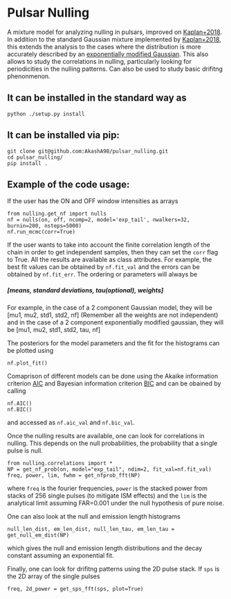 # Pulsar Nulling

A mixture model for analyzing nulling in pulsars, improved on [Kaplan+2018](https://github.com/dlakaplan/nulling-pulsars). In addition to the standard Gaussian mixture implemented by [Kaplan+2018](https://github.com/dlakaplan/nulling-pulsars), this extends the analysis to the cases where the distribution is more accurately described by an [exponentially modified Gaussian](https://en.wikipedia.org/wiki/Exponentially_modified_Gaussian_distribution). This also allows to study the correlations in nulling, particularly looking for periodicities in the nulling patterns. Can also be used to study basic drifitng phenonmenon.

## It can be installed in the standard way as 
```
python ./setup.py install
```

## It can be installed via pip:

```
git clone git@github.com:AkashA98/pulsar_nulling.git
cd pulsar_nulling/
pip install .
```

## Example of the code usage:

If the user has the ON and OFF window intensities as arrays

```
from nulling.get_nf import nulls
nf = nulls(on, off, ncomp=2, model='exp_tail', nwalkers=32, burnin=200, nsteps=5000)
nf.run_mcmc(corr=True)
```
If the user wants to take into account the finite correlation length of the chain in order to get independent samples, then they can set the ```corr``` flag to True. All the results are available as class attributes. For example, the best fit values can be obtained by ```nf.fit_val``` and the errors can be obtained by ```nf.fit_err```. The ordering or parameters will always be 
##### [means, standard deviations, tau(optional), weights]

For example, in the case of a 2 component Gaussian model, they will be [mu1, mu2, std1, std2, nf] (Remember all the weights are not independent) and in the case of a 2 component exponentially modified gaussian, they will be [mu1, mu2, std1, std2, tau, nf]


The posteriors for the model parameters and the fit for the histograms can be plotted using

```
nf.plot_fit()
```

Comaprison of different models can be done using the Akaike information criterion [AIC](https://en.wikipedia.org/wiki/Akaike_information_criterion) and Bayesian information criterion [BIC](https://en.wikipedia.org/wiki/Bayesian_information_criterion) and can be obained by calling

```
nf.AIC()
nf.BIC()
```

and accessed as ```nf.aic_val``` and ```nf.bic_val```.

Once the nulling results are available, one can look for correlations in nulling. This depends on the null probabilities, the probability that a single pulse is null.

```
from nulling.correlations import *
NP = get_nf_prob(on, model="exp_tail", ndim=2, fit_val=nf.fit_val)
freq, power, lim, fwhm = get_nfprob_fft(NP)
```

where ```freq``` is the fourier frequencies, ```power``` is the stacked power from stacks of 256 single pulses (to mitigate ISM effects) and the ```lim``` is the analytical limit assuming FAR=0.001 under the null hypothesis of pure noise.

One can also look at the null and emission length histograms
```
null_len_dist, em_len_dist, null_len_tau, em_len_tau = get_null_em_dist(NP)
```
which gives the null and emission length distributions and the decay constant assuming an exponential fit.

Finally, one can look for drifitng patterns using the 2D pulse stack. If ```sps``` is the 2D array of the single pulses

```
freq, 2d_power = get_sps_fft(sps, plot=True)
```

